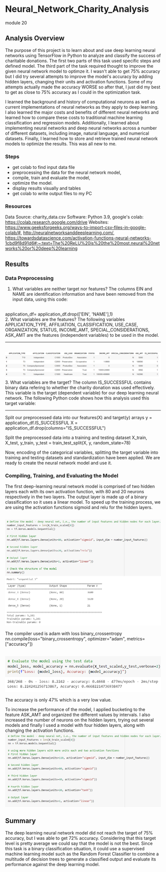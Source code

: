 # Neural_Network_Charity_Analysis
module 20 
## Analysis Overview
The purpose of this project is to learn about and use deep learning neural networks using TensorFlow in Python to analyze and classify the success of charitable donations. The first two parts of this task used specific steps and defined model. The third part of the task required thought to improve the given neural network model to optimze it. I wasn't able to get 75% accuracy but I did try several attempts to improve the model's accuracy by adding hidden layers, changing their units and activation functions. Some of my attempts actually made the accuracy WORSE so after that, I just did my best to get as close to 75% accuracy as I could in the optimization task.

I learned the background and history of computational neurons as well as current implementations of neural networks as they apply to deep learning. I also learned the  major costs and benefits of different neural networks and learned how to compare these costs to traditional machine learning classification and regression models. Additionally, I learned about implementing neural networks and deep neural networks across a number of different datasets, including image, natural language, and numerical datasets. Finally, I learned how to store and retrieve trained neural network models to optimize the results. This was all new to me.

### Steps
* get colab to find input data file
* preprocessing the data for the neural network model,
* compile, train and evaluate the model,
* optimize the model.
* display results visually and tables
* get colab to write output files to my PC 

### Resources
Data Source: charity_data.csv
Software: Python 3.9, google's colab: https://colab.research.google.com/drive
Websites: https://www.geeksforgeeks.org/ways-to-import-csv-files-in-google-colab/#,  http://neuralnetworksanddeeplearning.com/, https://towardsdatascience.com/activation-functions-neural-networks-1cbd9f8d91d6#:~:text=The%20ReLU%20is%20the%20most,neural%20networks%20or%20deep%20learning

## Results
### Data Preprocessing
1. What variables are neither target nor features? 
The columns EIN and NAME are identification information and have been removed from the input data, using this code:
<br>
application_df= application_df.drop(['EIN', 'NAME'],1)
<br>
2. What variables are the features?
The following variables APPLICATION_TYPE, AFFILIATION, CLASSIFICATION, USE_CASE, ORGANIZATION, STATUS, INCOME_AMT, SPECIAL_CONSIDERATIONS, ASK_AMT are the features (independent variables) to be used in the model. <hr>
<br>
<img src="https://github.com/valchau/Neural_Network_Charity_Analysis/blob/main/features.PNG" alt="features" >
<br>
3. What variables are the target?
The column IS_SUCCESSFUL contains binary data refering to whether the charity donation was used effectively. This variable is the target (dependent variable) for our deep learning neural network. The following Python code shows how this analysis used this target variable:
<hr>
Split our preprocessed data into our features(X) and target(y) arrays
y = application_df.IS_SUCCESSFUL
X = application_df.drop(columns="IS_SUCCESSFUL")

Split the preprocessed data into a training and testing dataset
X_train, X_test, y_train, y_test = train_test_split(X, y, random_state=78)

Now, encoding of the categorical variables, splitting the target variable into training and testing datasets and standardization have been applied. We are ready to create the neural network model and use it.

### Compiling, Training, and Evaluating the Model
The first deep-learning neural network model is comprised of two hidden layers each with its own activation function, with 80 and 20 neurons respectively in the two layers. The output layer is made up of a binary classification so it uses a linear model. To speed up the training process, we are using the activation functions sigmoid and relu for the hidden layers.

<br>
<img src="https://github.com/valchau/Neural_Network_Charity_Analysis/blob/main/firstNN.PNG" alt="first attempt" >
<br>

The compiler used is adam with loss binary_crossentropy
nn.compile(loss="binary_crossentropy", optimizer="adam", metrics=["accuracy"])

<br>
<img src="https://github.com/valchau/Neural_Network_Charity_Analysis/blob/main/firstNNresults.PNG" alt="first attempt" >
<br>

The accuracy is only 47% which is a very low value.


To increase the performance of the model, I applied bucketing to the feature ASK_AMT and organized the different values by intervals.
I also increased the number of neurons on the hidden layers, trying out several models and finally I used a model with four hidden layers, along with changing the activation functions. 
<br>
<img src="https://github.com/valchau/Neural_Network_Charity_Analysis/blob/main/finalNN.PNG" alt="final attempt" >
<br>




## Summary
The deep learning neural network model did not reach the target of 75% accuracy, but I was able to get 72% accuracy. Considering that this target level is pretty average we could say that the model is not the best. Since this task is a binary classification situation, it could use a supervised machine learning model such as the Random Forest Classifier to combine a multitude of decision trees to generate a classified output and evaluate its performance against the deep learning model.
